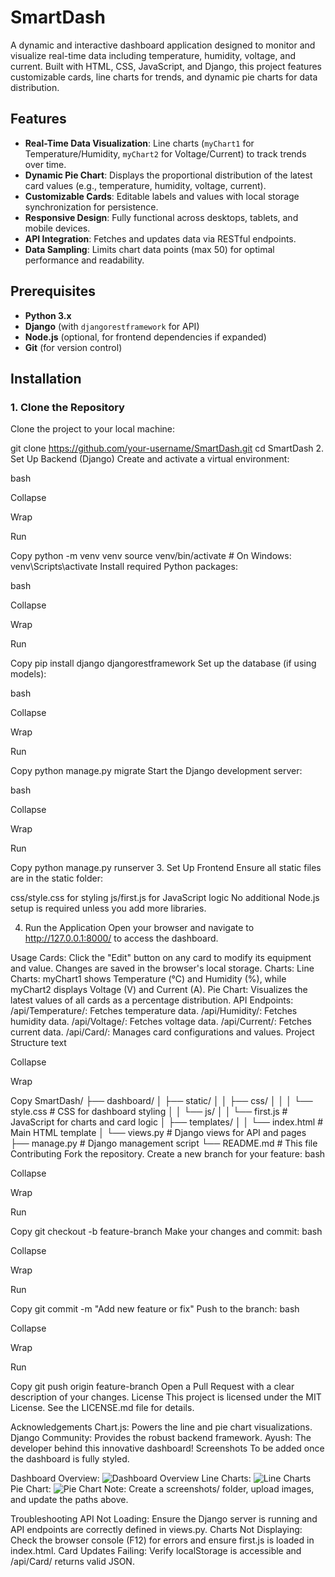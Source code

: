 # SmartDash

A dynamic and interactive dashboard application designed to monitor and visualize real-time data including temperature, humidity, voltage, and current. Built with HTML, CSS, JavaScript, and Django, this project features customizable cards, line charts for trends, and dynamic pie charts for data distribution.

## Features
- **Real-Time Data Visualization**: Line charts (`myChart1` for Temperature/Humidity, `myChart2` for Voltage/Current) to track trends over time.
- **Dynamic Pie Chart**: Displays the proportional distribution of the latest card values (e.g., temperature, humidity, voltage, current).
- **Customizable Cards**: Editable labels and values with local storage synchronization for persistence.
- **Responsive Design**: Fully functional across desktops, tablets, and mobile devices.
- **API Integration**: Fetches and updates data via RESTful endpoints.
- **Data Sampling**: Limits chart data points (max 50) for optimal performance and readability.

## Prerequisites
- **Python 3.x**
- **Django** (with `djangorestframework` for API)
- **Node.js** (optional, for frontend dependencies if expanded)
- **Git** (for version control)

## Installation

### 1. Clone the Repository
Clone the project to your local machine:


git clone https://github.com/your-username/SmartDash.git
cd SmartDash
2. Set Up Backend (Django)
Create and activate a virtual environment:

bash

Collapse

Wrap

Run

Copy
python -m venv venv
source venv/bin/activate  # On Windows: venv\Scripts\activate
Install required Python packages:

bash

Collapse

Wrap

Run

Copy
pip install django djangorestframework
Set up the database (if using models):

bash

Collapse

Wrap

Run

Copy
python manage.py migrate
Start the Django development server:

bash

Collapse

Wrap

Run

Copy
python manage.py runserver
3. Set Up Frontend
Ensure all static files are in the static folder:

css/style.css for styling
js/first.js for JavaScript logic
No additional Node.js setup is required unless you add more libraries.

4. Run the Application
Open your browser and navigate to http://127.0.0.1:8000/ to access the dashboard.

Usage
Cards: Click the "Edit" button on any card to modify its equipment and value. Changes are saved in the browser's local storage.
Charts:
Line Charts: myChart1 shows Temperature (°C) and Humidity (%), while myChart2 displays Voltage (V) and Current (A).
Pie Chart: Visualizes the latest values of all cards as a percentage distribution.
API Endpoints:
/api/Temperature/: Fetches temperature data.
/api/Humidity/: Fetches humidity data.
/api/Voltage/: Fetches voltage data.
/api/Current/: Fetches current data.
/api/Card/: Manages card configurations and values.
Project Structure
text

Collapse

Wrap

Copy
SmartDash/
├── dashboard/
│   ├── static/
│   │   ├── css/
│   │   │   └── style.css    # CSS for dashboard styling
│   │   └── js/
│   │       └── first.js     # JavaScript for charts and card logic
│   ├── templates/
│   │   └── index.html       # Main HTML template
│   └── views.py            # Django views for API and pages
├── manage.py                # Django management script
└── README.md                # This file
Contributing
Fork the repository.
Create a new branch for your feature:
bash

Collapse

Wrap

Run

Copy
git checkout -b feature-branch
Make your changes and commit:
bash

Collapse

Wrap

Run

Copy
git commit -m "Add new feature or fix"
Push to the branch:
bash

Collapse

Wrap

Run

Copy
git push origin feature-branch
Open a Pull Request with a clear description of your changes.
License
This project is licensed under the MIT License. See the LICENSE.md file for details.

Acknowledgements
Chart.js: Powers the line and pie chart visualizations.
Django Community: Provides the robust backend framework.
Ayush: The developer behind this innovative dashboard!
Screenshots
To be added once the dashboard is fully styled.

Dashboard Overview: <img src="screenshots/dashboard.png" alt="Dashboard Overview">
Line Charts: <img src="screenshots/linecharts.png" alt="Line Charts">
Pie Chart: <img src="screenshots/piechart.png" alt="Pie Chart">
Note: Create a screenshots/ folder, upload images, and update the paths above.

Troubleshooting
API Not Loading: Ensure the Django server is running and API endpoints are correctly defined in views.py.
Charts Not Displaying: Check the browser console (F12) for errors and ensure first.js is loaded in index.html.
Card Updates Failing: Verify localStorage is accessible and /api/Card/ returns valid JSON.
